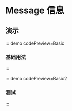 <script setup>
import Basic from '@/message/demos/DemoBasic.vue'
import Basic2 from '@/message/demos/DemoBasic2.vue'
</script>

# Message 信息

## 演示

::: demo codePreview=Basic

### 基础用法

<Basic />

:::

::: demo codePreview=Basic2

### 测试

<Basic2 />

:::
